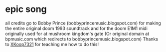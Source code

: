 # epic song
all credits go to Bobby Prince (bobbyprincemusic.blogspot.com) for making the entire original doom 1993 soundtrack and for the doom E1M1 midi originally used for at mushroom kingdom's gate (Or original domain at bpmusic.com which redirects to bobbyprincemusic.blogspot.com)
Thanks to [XKoop7321](https://www.youtube.com/@XKoop7321Main) for teaching me how to do this!
